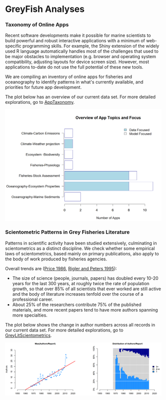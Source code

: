 # GreyFish Analyses


### Taxonomy of Online Apps

Recent software developments make it possible for marine scientists to 
build powerful and robust interactive applications with a minimum of 
web-specific programming skills. For example, the Shiny extension of 
the widely used R language automatically 
handles most of the challenges that used to be major obstacles to 
implementation (e.g. browser and operating system compatibility, 
adjusting layouts for device screen size). However, most 
applications to-date do not use the full potential of these new tools. 

We are compiling an inventory of online apps for fisheries and oceanography to 
identify patterns in what's currently available, and priorities
for future app development.

The plot below has an overview of our current data set. 
For more detailed explorations, go to [AppTaxonomy](AppTaxonomy/).

<img src="https://github.com/SOLV-Code/GreyFish/blob/master/DATA/OnlineApplications/GeneratedPlots/Summary_ByGeneralTopic.png"
	width="600">





### Scientometric Patterns in Grey Fisheries Literature

Patterns in scientific activity have been studied extensively, 
culminating in scientometrics as a distinct discipline. We check whether some 
empirical laws of scientometrics, based mainly on primary publications, 
also apply to the body of work produced by fisheries agencies.

Overall trends are ([Price 1986](http://derekdesollaprice.org/little-science-big-science-full-text/),
 [Rigler and Peters 1995](https://www.int-res.com/articles/eebooks/eebook06.pdf)):

* The size of science (people, journals, papers) has doubled every 10-20 years for the last 300 years, 
at roughly twice the rate of population growth, so that over 85% of all scientists that ever worked are 
 still active and the body of literature increases tenfold over the course of 
 a professional career. 
* About 25% of the researchers contribute 75% of the published materials, and more recent papers tend to have
 more authors spanning more specialties.
 

The plot below shows the change in author numbers across all records in our current data set. 
For more detailed explorations, go to [GreyLitScientometrics](GreyLitScientometrics/).

<img src="https://github.com/SOLV-Code/GreyFish/blob/master/DATA/BasicRecords/Screenshots/GreyFish_AllRecords_Snapshot.PNG"
	width="900">


